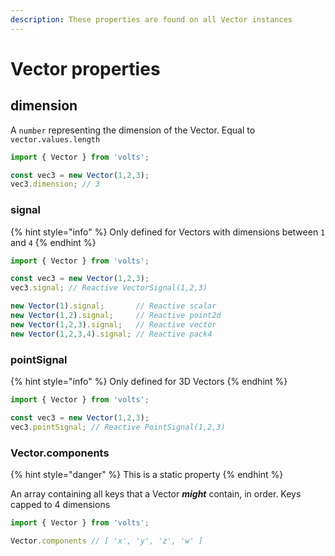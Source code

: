 ```yaml
---
description: These properties are found on all Vector instances
---
```


# Vector properties

## dimension

A `number` representing the dimension of the Vector. Equal to `vector.values.length`

```typescript
import { Vector } from 'volts';

const vec3 = new Vector(1,2,3);
vec3.dimension; // 3
```

### signal

{% hint style="info" %}
Only defined for Vectors with dimensions between `1` and `4`
{% endhint %}

```typescript
import { Vector } from 'volts';

const vec3 = new Vector(1,2,3);
vec3.signal; // Reactive VectorSignal(1,2,3)

new Vector(1).signal;       // Reactive scalar
new Vector(1,2).signal;     // Reactive point2d
new Vector(1,2,3).signal;   // Reactive vector
new Vector(1,2,3,4).signal; // Reactive pack4
```

### pointSignal

{% hint style="info" %}
Only defined for 3D Vectors
{% endhint %}

```typescript
import { Vector } from 'volts';

const vec3 = new Vector(1,2,3);
vec3.pointSignal; // Reactive PointSignal(1,2,3)
```

### Vector.components

{% hint style="danger" %}
This is a static property
{% endhint %}

An array containing all keys that a Vector _**might**_ contain, in order. Keys capped to 4 dimensions

```typescript
import { Vector } from 'volts';

Vector.components // [ 'x', 'y', 'z', 'w' ]
```
